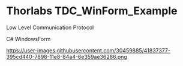 # Thorlabs TDC_WinForm_Example

Low Level Communication Protocol

C#
WindowsForm


https://user-images.githubusercontent.com/30459885/41837377-395cd440-7898-11e8-84a4-6e359ae36286.png

